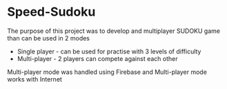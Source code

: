 # Speed-Sudoku

The purpose of this project was to develop and multiplayer SUDOKU game than can be used in 2 modes
-  Single player - can be used for practise with 3 levels of difficulty 
-  Multi-player - 2 players can compete against each other

Multi-player mode was handled using Firebase and Multi-player mode works with Internet
